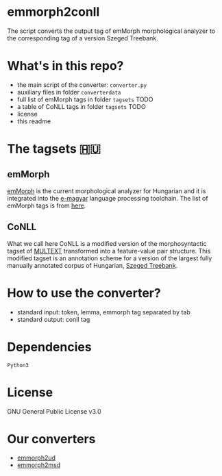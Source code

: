# emmorph2conll

The script converts the output tag of emMorph morphological analyzer to the corresponding tag of a version Szeged Treebank.

# What's in this repo?

* the main script of the converter: `converter.py`
* auxiliary files in folder `converterdata`
* full list of emMorph tags in folder `tagsets` TODO
* a table of CoNLL tags in folder `tagsets` TODO
* license
* this readme

# The tagsets :hungary:

## emMorph

[emMorph](https://github.com/dlt-rilmta/emMorph) is the current morphological analyzer for Hungarian and it is integrated into the [e-magyar](http://e-magyar.hu/en) language processing toolchain. The list of emMorph tags is from [here](http://e-magyar.hu/en/textmodules/emmorph_codelist).

## CoNLL

What we call here CoNLL is a modified version of the morphosyntactic tagset of [MULTEXT](http://nl.ijs.si/ME/Vault/V3/msd/msd.pdf) transformed into a feature-value pair structure. This modified tagset is an annotation scheme for a version of the largest fully manually annotated corpus of Hungarian, [Szeged Treebank](http://rgai.inf.u-szeged.hu/index.php?lang=en&page=SzegedTreebank).

# How to use the converter?

* standard input: token, lemma, emmorph tag separated by tab
* standard output: conll tag

# Dependencies

`Python3`

# License

GNU General Public License v3.0

# Our converters

* [emmorph2ud](https://github.com/vadno/emmorph2ud)
* [emmorph2msd](https://github.com/vadno/emmorph2msd)
